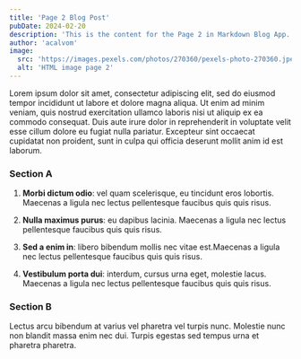 ```yaml
---
title: 'Page 2 Blog Post'
pubDate: 2024-02-20
description: 'This is the content for the Page 2 in Markdown Blog App.'
author: 'acalvom'
image:
  src: 'https://images.pexels.com/photos/270360/pexels-photo-270360.jpeg'
  alt: 'HTML image page 2'
---
```


Lorem ipsum dolor sit amet, consectetur adipiscing elit, sed do eiusmod tempor incididunt ut labore et dolore magna aliqua. Ut enim ad minim veniam, quis nostrud exercitation ullamco laboris nisi ut aliquip ex ea commodo consequat. Duis aute irure dolor in reprehenderit in voluptate velit esse cillum dolore eu fugiat nulla pariatur. Excepteur sint occaecat cupidatat non proident, sunt in culpa qui officia deserunt mollit anim id est laborum.

### Section A

1. **Morbi dictum odio**: vel quam scelerisque, eu tincidunt eros lobortis. Maecenas a ligula nec lectus pellentesque faucibus quis quis risus.

2. **Nulla maximus purus**: eu dapibus lacinia. Maecenas a ligula nec lectus pellentesque faucibus quis quis risus.

3. **Sed a enim in**: libero bibendum mollis nec vitae est.Maecenas a ligula nec lectus pellentesque faucibus quis quis risus.

4. **Vestibulum porta dui**: interdum, cursus urna eget, molestie lacus.
   Maecenas a ligula nec lectus pellentesque faucibus quis quis risus.

### Section B

Lectus arcu bibendum at varius vel pharetra vel turpis nunc. Molestie nunc non blandit massa enim nec dui. Turpis egestas sed tempus urna et pharetra pharetra.
